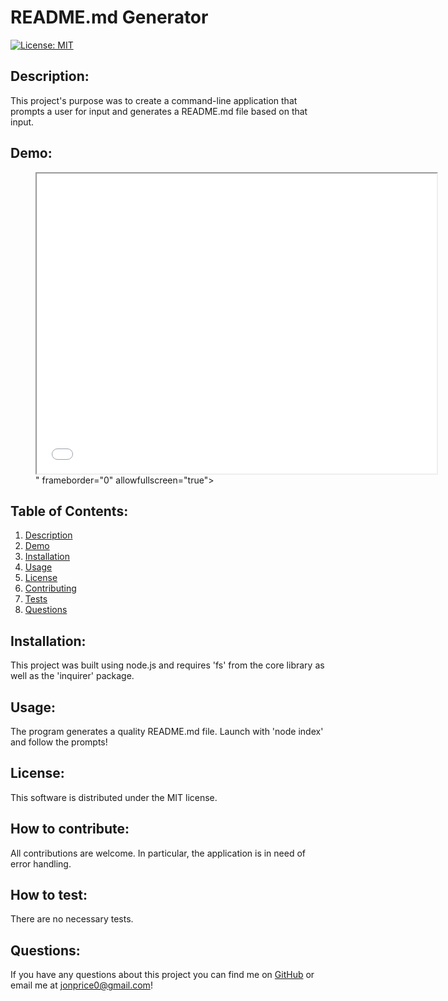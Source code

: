 # README.md Generator
[![License: MIT](https://img.shields.io/badge/License-MIT-yellow.svg)](https://opensource.org/licenses/MIT)

<a name="description"></a>
## Description:

This project's purpose was to create a command-line application that prompts a user for input and generates a README.md file based on that input.

<a name="demo"></a>
## Demo:

<figure class="video_container">
  <iframe src="<iframe src="https://drive.google.com/file/d/1ZaUPYw7cXkhW8WFyb9HLl6MLqdvYVHj6/preview" width="640" height="480" allow="autoplay"></iframe>" frameborder="0" allowfullscreen="true"> </iframe>
</figure>

## Table of Contents:
1. [Description](#description)
2. [Demo](#demo)
3. [Installation](#installation)
4. [Usage](#usage)
5. [License](#license)
6. [Contributing](#contributing)
7. [Tests](#tests)
8. [Questions](#questions)

<a name="installation"></a>
## Installation:

This project was built using node.js and requires 'fs' from the core library as well as the 'inquirer' package.

<a name="usage"></a>
## Usage:

The program generates a quality README.md file. Launch with 'node index' and follow the prompts!

<a name="license"></a>
## License:

This software is distributed under the MIT license.

<a name="contributing"></a>
## How to contribute:

All contributions are welcome. In particular, the application is in need of error handling.

<a name="tests"></a>
## How to test:

There are no necessary tests.

<a name="questions"></a>
## Questions:

If you have any questions about this project you can find me on [GitHub](https://github.com/jonprice0) or email me at jonprice0@gmail.com!

